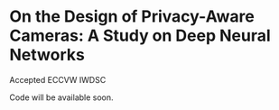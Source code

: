 # On the Design of Privacy-Aware Cameras: A Study on Deep Neural Networks
Accepted ECCVW IWDSC


Code will be available soon.
